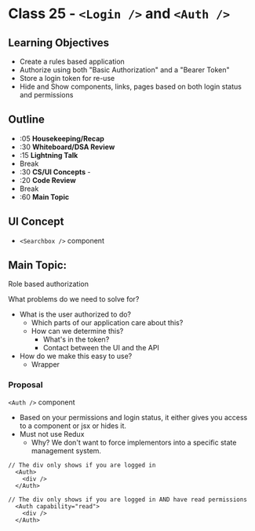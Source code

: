 # Class 25 - `<Login />` and `<Auth />`

## Learning Objectives

-   Create a rules based application
-   Authorize using both "Basic Authorization" and a "Bearer Token"
-   Store a login token for re-use
-   Hide and Show components, links, pages based on both login status and permissions

## Outline

-   :05 **Housekeeping/Recap**
-   :30 **Whiteboard/DSA Review**
-   :15 **Lightning Talk**
-   Break
-   :30 **CS/UI Concepts** -
-   :20 **Code Review**
-   Break
-   :60 **Main Topic**

## UI Concept

-   `<Searchbox />` component

## Main Topic:

Role based authorization

What problems do we need to solve for?

-   What is the user authorized to do?
    -   Which parts of our application care about this?
    -   How can we determine this?
        -   What's in the token?
        -   Contact between the UI and the API
-   How do we make this easy to use?
    -   Wrapper

### Proposal

`<Auth />` component

-   Based on your permissions and login status, it either gives you access to a component or jsx or hides it.
-   Must not use Redux
    -   Why? We don't want to force implementors into a specific state management system.

```
// The div only shows if you are logged in
  <Auth>
    <div />
  </Auth>

// The div only shows if you are logged in AND have read permissions
  <Auth capability="read">
    <div />
  </Auth>
```
